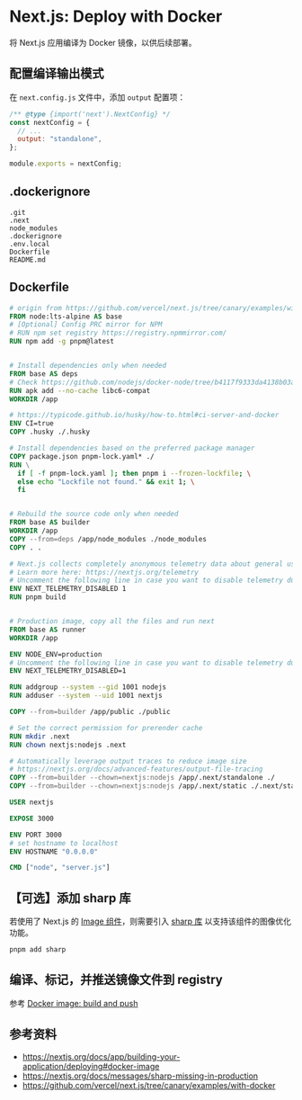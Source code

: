 # Next.js: Deploy with Docker

将 Next.js 应用编译为 Docker 镜像，以供后续部署。

## 配置编译输出模式

在 `next.config.js` 文件中，添加 `output` 配置项：

```javascript
/** @type {import('next').NextConfig} */
const nextConfig = {
  // ...
  output: "standalone",
};

module.exports = nextConfig;
```

## .dockerignore

``` docker
.git
.next
node_modules
.dockerignore
.env.local
Dockerfile
README.md
```

## Dockerfile

```dockerfile
# origin from https://github.com/vercel/next.js/tree/canary/examples/with-docker
FROM node:lts-alpine AS base
# [Optional] Config PRC mirror for NPM
# RUN npm set registry https://registry.npmmirror.com/
RUN npm add -g pnpm@latest


# Install dependencies only when needed
FROM base AS deps
# Check https://github.com/nodejs/docker-node/tree/b4117f9333da4138b03a546ec926ef50a31506c3#nodealpine to understand why libc6-compat might be needed.
RUN apk add --no-cache libc6-compat
WORKDIR /app

# https://typicode.github.io/husky/how-to.html#ci-server-and-docker
ENV CI=true
COPY .husky ./.husky

# Install dependencies based on the preferred package manager
COPY package.json pnpm-lock.yaml* ./
RUN \
  if [ -f pnpm-lock.yaml ]; then pnpm i --frozen-lockfile; \
  else echo "Lockfile not found." && exit 1; \
  fi


# Rebuild the source code only when needed
FROM base AS builder
WORKDIR /app
COPY --from=deps /app/node_modules ./node_modules
COPY . .

# Next.js collects completely anonymous telemetry data about general usage.
# Learn more here: https://nextjs.org/telemetry
# Uncomment the following line in case you want to disable telemetry during the build.
ENV NEXT_TELEMETRY_DISABLED 1
RUN pnpm build


# Production image, copy all the files and run next
FROM base AS runner
WORKDIR /app

ENV NODE_ENV=production
# Uncomment the following line in case you want to disable telemetry during runtime.
ENV NEXT_TELEMETRY_DISABLED=1

RUN addgroup --system --gid 1001 nodejs
RUN adduser --system --uid 1001 nextjs

COPY --from=builder /app/public ./public

# Set the correct permission for prerender cache
RUN mkdir .next
RUN chown nextjs:nodejs .next

# Automatically leverage output traces to reduce image size
# https://nextjs.org/docs/advanced-features/output-file-tracing
COPY --from=builder --chown=nextjs:nodejs /app/.next/standalone ./
COPY --from=builder --chown=nextjs:nodejs /app/.next/static ./.next/static

USER nextjs

EXPOSE 3000

ENV PORT 3000
# set hostname to localhost
ENV HOSTNAME "0.0.0.0"

CMD ["node", "server.js"]
```

## 【可选】添加 sharp 库

若使用了 Next.js 的 [Image 组件](https://nextjs.org/docs/app/api-reference/components/image)，则需要引入 [sharp 库](https://www.npmjs.com/package/sharp) 以支持该组件的图像优化功能。

```bash
pnpm add sharp
```

## 编译、标记，并推送镜像文件到 registry

参考 [Docker image: build and push](../docker/build-and-push.md)

## 参考资料

- https://nextjs.org/docs/app/building-your-application/deploying#docker-image
- https://nextjs.org/docs/messages/sharp-missing-in-production
- https://github.com/vercel/next.js/tree/canary/examples/with-docker
